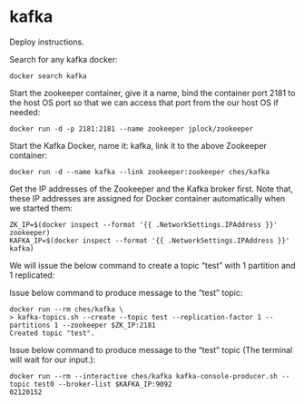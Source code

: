 # kafka
Deploy instructions.

Search for any kafka docker:
```
docker search kafka 
```

Start the zookeeper container, give it a name, bind the container port 2181 to the host OS port so that we can access that port from the our host OS if needed:
```
docker run -d -p 2181:2181 --name zookeeper jplock/zookeeper
```

Start the Kafka Docker, name it: kafka, link it to the above Zookeeper container:
```
docker run -d --name kafka --link zookeeper:zookeeper ches/kafka
```

Get the IP addresses of the Zookeeper and the Kafka broker first. Note that, these IP addresses are assigned for Docker container automatically when we started them:

```
ZK_IP=$(docker inspect --format '{{ .NetworkSettings.IPAddress }}' zookeeper)
KAFKA_IP=$(docker inspect --format '{{ .NetworkSettings.IPAddress }}' kafka)
```

We will issue the below command to create a topic “test” with 1 partition and 1 replicated:

Issue below command to produce message to the “test” topic:

```
docker run --rm ches/kafka \
> kafka-topics.sh --create --topic test --replication-factor 1 --partitions 1 --zookeeper $ZK_IP:2181
Created topic "test".
```

Issue below command to produce message to the “test” topic (The terminal will wait for our input.):
```
docker run --rm --interactive ches/kafka kafka-console-producer.sh --topic test0 --broker-list $KAFKA_IP:9092
02120152
```

 

